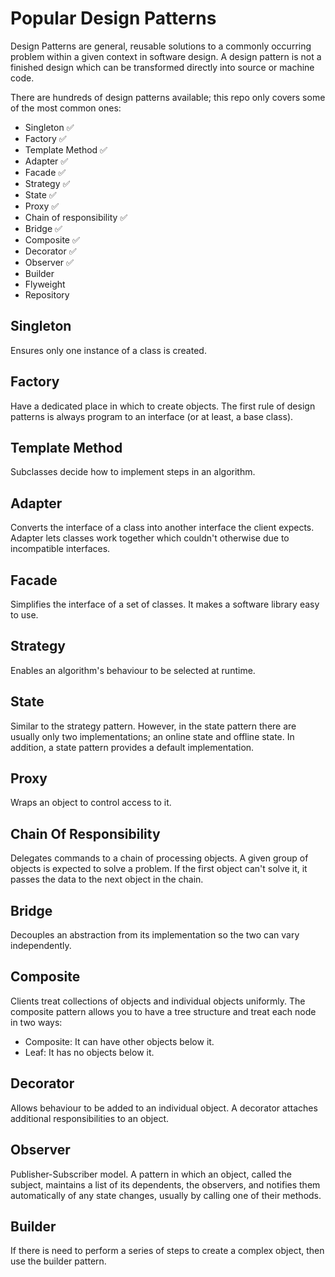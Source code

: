 # Popular Design Patterns

Design Patterns are general, reusable solutions to a commonly occurring problem within a given context in software design. A design pattern is not a finished design which can be transformed directly into source or machine code.

There are hundreds of design patterns available; this repo only covers some of the most common ones:

- Singleton :white_check_mark:
- Factory :white_check_mark:
- Template Method :white_check_mark:
- Adapter :white_check_mark:
- Facade :white_check_mark:
- Strategy :white_check_mark:
- State :white_check_mark:
- Proxy :white_check_mark:
- Chain of responsibility :white_check_mark:
- Bridge :white_check_mark:
- Composite :white_check_mark:
- Decorator :white_check_mark:
- Observer :white_check_mark:
- Builder
- Flyweight
- Repository

## Singleton

Ensures only one instance of a class is created.

## Factory

Have a dedicated place in which to create objects.
The first rule of design patterns is always program to an interface (or at least, a base class).

## Template Method

Subclasses decide how to implement steps in an algorithm.

## Adapter

Converts the interface of a class into another interface the client expects.
Adapter lets classes work together which couldn't otherwise due to incompatible interfaces.

## Facade

Simplifies the interface of a set of classes. It makes a software library easy to use.

## Strategy

Enables an algorithm's behaviour to be selected at runtime.

## State

Similar to the strategy pattern. However, in the state pattern there are usually only two implementations;
an online state and offline state. In addition, a state pattern provides a default implementation.

## Proxy

Wraps an object to control access to it.

## Chain Of Responsibility

Delegates commands to a chain of processing objects. A given group of objects is expected to solve a problem. 
If the first object can't solve it, it passes the data to the next object in the chain.

## Bridge

Decouples an abstraction from its implementation so the two can vary independently.

## Composite

Clients treat collections of objects and individual objects uniformly.
The composite pattern allows you to have a tree structure and treat each node in two ways:
- Composite: It can have other objects below it.
- Leaf: It has no objects below it.

## Decorator

Allows behaviour to be added to an individual object.
A decorator attaches additional responsibilities to an object.

## Observer

Publisher-Subscriber model. A pattern in which an object, called the subject, maintains a 
list of its dependents, the observers, and notifies them automatically of any state changes,
usually by calling one of their methods.

## Builder

If there is need to perform a series of steps to create a complex object, then use the builder pattern.